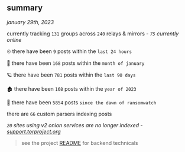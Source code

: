 
## summary
_january 29th, 2023_

currently tracking `131` groups across `240` relays & mirrors - _`75` currently online_

⏲ there have been `9` posts within the `last 24 hours`

🦈 there have been `168` posts within the `month of january`

🪐 there have been `781` posts within the `last 90 days`

🏚 there have been `168` posts within the `year of 2023`

🦕 there have been `5854` posts `since the dawn of ransomwatch`

there are `66` custom parsers indexing posts

_`20` sites using v2 onion services are no longer indexed - [support.torproject.org](https://support.torproject.org/onionservices/v2-deprecation/)_

> see the project [README](https://github.com/joshhighet/ransomwatch#ransomwatch--) for backend technicals
